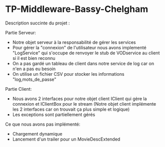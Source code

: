 # TP-Middleware-Bassy-Chelgham
 

Description succinte du projet : 

Partie Serveur:
  - Notre objet serveur à la responsabilité de gérer les services
  - Pour gérer la "connexion" de l'utilisateur nous avons implementé "LogService" qui s'occupe de renvoyer le stub de VODservice au client si il est bien reconnu
  - On a pas gardé un tableau de client dans notre service de log car on n'en a pas eu besoin
  - On utilise un fichier CSV pour stocker les informations "log,mots_de_passe"

Partie Client:
  - Nous avons 2 interfaces pour notre objet client IClient qui gère la connexion et IClientBox pour le stream (Notre objet client implémente les 2 interfaces car on         trouvait ça plus simple et logique)
  - Les exceptions sont partiellement gérés

 
Ce que nous avons pas implémenté:
  - Chargement dynamique
  - Lancement d'un trailer pour un MovieDescExtended
  

